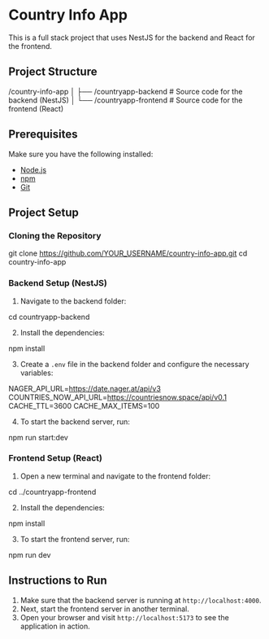 # Country Info App

This is a full stack project that uses NestJS for the backend and React for the frontend.

## Project Structure

/country-info-app
│
├── /countryapp-backend # Source code for the backend (NestJS)
│
└── /countryapp-frontend # Source code for the frontend (React)

## Prerequisites

Make sure you have the following installed:

- [Node.js](https://nodejs.org/)
- [npm](https://www.npmjs.com/)
- [Git](https://git-scm.com/)

## Project Setup

### Cloning the Repository

git clone https://github.com/YOUR_USERNAME/country-info-app.git
cd country-info-app

### Backend Setup (NestJS)

1. Navigate to the backend folder:

cd countryapp-backend

2. Install the dependencies:

npm install

3. Create a `.env` file in the backend folder and configure the necessary variables:

NAGER_API_URL=https://date.nager.at/api/v3
COUNTRIES_NOW_API_URL=https://countriesnow.space/api/v0.1
CACHE_TTL=3600
CACHE_MAX_ITEMS=100

4. To start the backend server, run:

npm run start:dev

### Frontend Setup (React)

1. Open a new terminal and navigate to the frontend folder:

cd ../countryapp-frontend

2. Install the dependencies:

npm install

3. To start the frontend server, run:

npm run dev

## Instructions to Run

1. Make sure that the backend server is running at `http://localhost:4000`.
2. Next, start the frontend server in another terminal.
3. Open your browser and visit `http://localhost:5173` to see the application in action.
